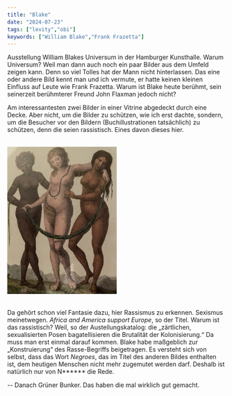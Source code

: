 ```yaml
---
title: "Blake"
date: "2024-07-23"
tags: ["levity","obi"]
keywords: ["William Blake","Frank Frazetta"]
---
```

Ausstellung William Blakes Universum in der Hamburger Kunsthalle. Warum Universum? Weil man dann auch noch ein paar Bilder aus dem Umfeld zeigen kann. Denn so viel Tolles hat der Mann nicht hinterlassen. Das eine oder andere Bild kennt man und ich vermute, er hatte keinen kleinen Einfluss auf Leute wie Frank Frazetta. Warum ist Blake heute berühmt, sein seinerzeit berühmterer Freund John Flaxman jedoch nicht?

Am interessantesten zwei Bilder in einer Vitrine abgedeckt durch eine Decke. Aber nicht, um die Bilder zu schützen, wie ich erst dachte, sondern, um die Besucher vor den Bildern (Buchillustrationen tatsächlich) zu schützen, denn die seien rassistisch. Eines davon dieses hier.

<br/>

<img  src="/assets/img/art/europa.webp" style="width: 50%; height: 50%" alt="Europa">

<br/>
<br/>


Da gehört schon viel Fantasie dazu, hier Rassismus zu erkennen. Sexismus meinetwegen. *Africa and America support Europe*, so der Titel. Warum ist das rassistisch? Weil, so der Austellungskatalog: die „zärtlichen, sexualisierten Posen bagatellisieren die Brutalität der Kolonisierung.“ Da muss man erst einmal darauf kommen. Blake habe maßgeblich zur „Konstruierung“ des Rasse-Begriffs beigetragen. Es versteht sich von selbst, dass das Wort *Negroes*, das im Titel des anderen Bildes enthalten ist, dem heutigen Menschen nicht mehr zugemutet werden darf. Deshalb ist natürlich nur von N****** die Rede.


--
Danach Grüner Bunker. Das haben die mal wirklich gut gemacht.
